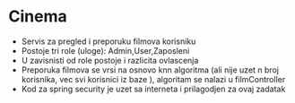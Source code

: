 # Cinema
- Servis za pregled i preporuku filmova korisniku
- Postoje tri role (uloge): Admin,User,Zaposleni
- U zavisnisti od role postoje i razlicita ovlascenja
- Preporuka filmova se vrsi na osnovo knn algoritma (ali nije uzet n broj korisnika, vec svi korisnici iz baze ),
  algoritam se nalazi u filmController
- Kod za spring security je uzet sa interneta i prilagodjen za ovaj zadatak 
